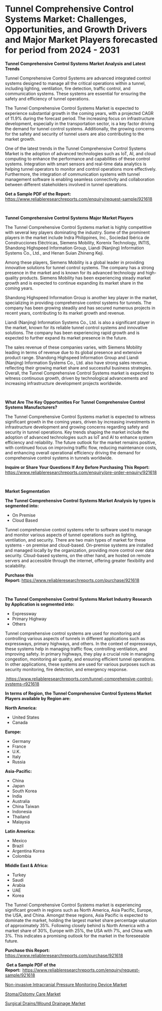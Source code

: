 <p><h1>Tunnel Comprehensive Control Systems Market: Challenges, Opportunities, and Growth Drivers and Major Market Players forecasted for period from 2024 - 2031</h1></p><p><strong>Tunnel Comprehensive Control Systems Market Analysis and Latest Trends</strong></p>
<p><p>Tunnel Comprehensive Control Systems are advanced integrated control systems designed to manage all the critical operations within a tunnel, including lighting, ventilation, fire detection, traffic control, and communication systems. These systems are essential for ensuring the safety and efficiency of tunnel operations.</p><p>The Tunnel Comprehensive Control Systems Market is expected to experience substantial growth in the coming years, with a projected CAGR of 11.9% during the forecast period. The increasing focus on infrastructure development, especially in the transportation sector, is a key factor driving the demand for tunnel control systems. Additionally, the growing concerns for the safety and security of tunnel users are also contributing to the market growth.</p><p>One of the latest trends in the Tunnel Comprehensive Control Systems Market is the adoption of advanced technologies such as IoT, AI, and cloud computing to enhance the performance and capabilities of these control systems. Integration with smart sensors and real-time data analytics is helping tunnel operators to monitor and control operations more effectively. Furthermore, the integration of communication systems with tunnel management software is enabling seamless connectivity and collaboration between different stakeholders involved in tunnel operations.</p></p>
<p><strong>Get a Sample PDF of the Report:&nbsp;</strong> <a href="https://www.reliableresearchreports.com/enquiry/request-sample/921618">https://www.reliableresearchreports.com/enquiry/request-sample/921618</a></p>
<p>&nbsp;</p>
<p><strong>Tunnel Comprehensive Control Systems Major Market Players</strong></p>
<p><p>The Tunnel Comprehensive Control Systems market is highly competitive with several key players dominating the industry. Some of the prominent players in the market include Indra Philippines, Inc., Sociedad Ibérica de Construcciones Eléctricas, Siemens Mobility, Korenix Technology, INTIS, Shandong Highspeed Information Group, Liandi (Nanjing) Information Systems Co., Ltd., and Henan Suian Zhineng Keji.</p><p>Among these players, Siemens Mobility is a global leader in providing innovative solutions for tunnel control systems. The company has a strong presence in the market and is known for its advanced technology and high-quality products. Siemens Mobility has been experiencing steady market growth and is expected to continue expanding its market share in the coming years.</p><p>Shandong Highspeed Information Group is another key player in the market, specializing in providing comprehensive control systems for tunnels. The company has been growing steadily and has secured numerous projects in recent years, contributing to its market growth and revenue.</p><p>Liandi (Nanjing) Information Systems Co., Ltd. is also a significant player in the market, known for its reliable tunnel control systems and innovative solutions. The company has been experiencing rapid growth and is expected to further expand its market presence in the future.</p><p>The sales revenue of these companies varies, with Siemens Mobility leading in terms of revenue due to its global presence and extensive product range. Shandong Highspeed Information Group and Liandi (Nanjing) Information Systems Co., Ltd. also have strong sales revenue, reflecting their growing market share and successful business strategies. Overall, the Tunnel Comprehensive Control Systems market is expected to witness continuous growth, driven by technological advancements and increasing infrastructure development projects worldwide.</p></p>
<p>&nbsp;</p>
<p><strong>What Are The Key Opportunities For Tunnel Comprehensive Control Systems Manufacturers?</strong></p>
<p><p>The Tunnel Comprehensive Control Systems market is expected to witness significant growth in the coming years, driven by increasing investments in infrastructure development and growing concerns regarding safety and security in tunnel operations. Key trends shaping the market include the adoption of advanced technologies such as IoT and AI to enhance system efficiency and reliability. The future outlook for the market remains positive, with continued focus on improving traffic flow, reducing maintenance costs, and enhancing overall operational efficiency driving the demand for comprehensive control systems in tunnels worldwide.</p></p>
<p><strong>Inquire or Share Your Questions If Any Before Purchasing This Report:</strong> <a href="https://www.reliableresearchreports.com/enquiry/pre-order-enquiry/921618">https://www.reliableresearchreports.com/enquiry/pre-order-enquiry/921618</a></p>
<p>&nbsp;</p>
<p><strong>Market Segmentation</strong></p>
<p><strong>The Tunnel Comprehensive Control Systems Market Analysis by types is segmented into:</strong></p>
<p><ul><li>On Premise</li><li>Cloud Based</li></ul></p>
<p><p>Tunnel comprehensive control systems refer to software used to manage and monitor various aspects of tunnel operations such as lighting, ventilation, and security. There are two main types of market for these systems - on premise and cloud-based. On-premise systems are installed and managed locally by the organization, providing more control over data security. Cloud-based systems, on the other hand, are hosted on remote servers and accessible through the internet, offering greater flexibility and scalability.</p></p>
<p><strong>Purchase this Report:&nbsp;</strong><a href="https://www.reliableresearchreports.com/purchase/921618">https://www.reliableresearchreports.com/purchase/921618</a></p>
<p>&nbsp;</p>
<p><strong>The Tunnel Comprehensive Control Systems Market Industry Research by Application is segmented into:</strong></p>
<p><ul><li>Expressway</li><li>Primary Highway</li><li>Others</li></ul></p>
<p><p>Tunnel comprehensive control systems are used for monitoring and controlling various aspects of tunnels in different applications such as expressways, primary highways, and others. In the context of expressways, these systems help in managing traffic flow, controlling ventilation, and improving safety. In primary highways, they play a crucial role in managing congestion, monitoring air quality, and ensuring efficient tunnel operations. In other applications, these systems are used for various purposes such as security monitoring, fire detection, and emergency response.</p></p>
<p><a href="https://www.reliableresearchreports.com/tunnel-comprehensive-control-systems-r921618">&nbsp;https://www.reliableresearchreports.com/tunnel-comprehensive-control-systems-r921618</a></p>
<p><strong>In terms of Region, the Tunnel Comprehensive Control Systems Market Players available by Region are:</strong></p>
<p>
    <p> <strong> North America: </strong>
        <ul>
            <li>United States</li>
            <li>Canada</li>
        </ul>
        </p> 
    <p> <strong> Europe: </strong>
        <ul>
            <li>Germany</li>
            <li>France</li>
            <li>U.K.</li>
            <li>Italy</li>
            <li>Russia</li>
        </ul>
        </p> 
    <p> <strong> Asia-Pacific: </strong>
        <ul>
            <li>China</li>
            <li>Japan</li>
            <li>South Korea</li>
            <li>India</li>
            <li>Australia</li>
            <li>China Taiwan</li>
            <li>Indonesia</li>
            <li>Thailand</li>
            <li>Malaysia</li>
        </ul>
        </p> 
    <p> <strong> Latin America: </strong>
        <ul>
            <li>Mexico</li>
            <li>Brazil</li>
            <li>Argentina Korea</li>
            <li>Colombia</li>
        </ul>
        </p> 
    <p> <strong> Middle East & Africa: </strong>
        <ul>
            <li>Turkey</li>
            <li>Saudi</li>
            <li>Arabia</li>
            <li>UAE</li>
            <li>Korea</li>
        </ul>
    </p>
    </p>
<p><p>The Tunnel Comprehensive Control Systems market is experiencing significant growth in regions such as North America, Asia Pacific, Europe, the USA, and China. Amongst these regions, Asia Pacific is expected to dominate the market, holding the largest market share percentage valuation of approximately 35%. Following closely behind is North America with a market share of 30%, Europe with 25%, the USA with 7%, and China with 3%. This indicates a promising outlook for the market in the foreseeable future.</p></p>
<p><strong>Purchase this Report: </strong><a href="https://www.reliableresearchreports.com/purchase/921618">https://www.reliableresearchreports.com/purchase/921618</a></p>
<p>&nbsp;<strong>Get a Sample PDF of the Report:&nbsp;&nbsp;</strong><a href="https://www.reliableresearchreports.com/enquiry/request-sample/921618">https://www.reliableresearchreports.com/enquiry/request-sample/921618</a></p>
<p><strong></strong></p>
<p><p><a href="https://github.com/AndreanneHane2023/Market-Research-Report-List-1/blob/main/non-invasive-intracranial-pressure-monitoring-device-market.md">Non-invasive Intracranial Pressure Monitoring Device Market</a></p><p><a href="https://github.com/kmtkihkn89/Market-Research-Report-List-1/blob/main/stomaostomy-care-market.md">Stoma/Ostomy Care Market</a></p><p><a href="https://github.com/flwellarose/Market-Research-Report-List-1/blob/main/surgical-drainswound-drainage-market.md">Surgical Drains/Wound Drainage Market</a></p></p>